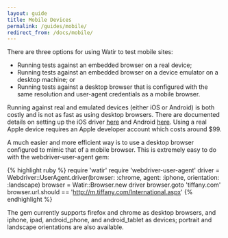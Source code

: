 ```yaml
---
layout: guide
title: Mobile Devices
permalink: /guides/mobile/
redirect_from: /docs/mobile/
---
```


There are three options for using Watir to test mobile sites:

* Running tests against an embedded browser on a real device;
* Running tests against an embedded browser on a device emulator on a desktop machine; or
* Running tests against a desktop browser that is configured with the same resolution and user-agent credentials as a mobile browser.

Running against real and emulated devices (either iOS or Android) is both costly and is not as fast as using desktop browsers. There are documented details on setting up the iOS driver [here](http://code.google.com/p/selenium/wiki/IPhoneDriver) and Android [here](http://code.google.com/p/selenium/wiki/AndroidDriver). Using a real Apple device requires an Apple developer account which costs around $99.

A much easier and more efficient way is to use a desktop browser configured to mimic that of a mobile browser. This is extremely easy to do with the webdriver-user-agent gem:

{% highlight ruby %}
require 'watir'
require 'webdriver-user-agent'
driver = Webdriver::UserAgent.driver(browser: :chrome, agent: :iphone, orientation: :landscape)
browser = Watir::Browser.new driver
browser.goto 'tiffany.com'
browser.url.should == 'http://m.tiffany.com/International.aspx'
{% endhighlight %}

The gem currently supports firefox and chrome as desktop browsers, and iphone, ipad, android_phone, and android_tablet as devices; portrait and landscape orientations are also available.
